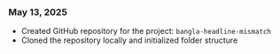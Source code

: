 ### May 13, 2025
- Created GitHub repository for the project: `bangla-headline-mismatch`
- Cloned the repository locally and initialized folder structure